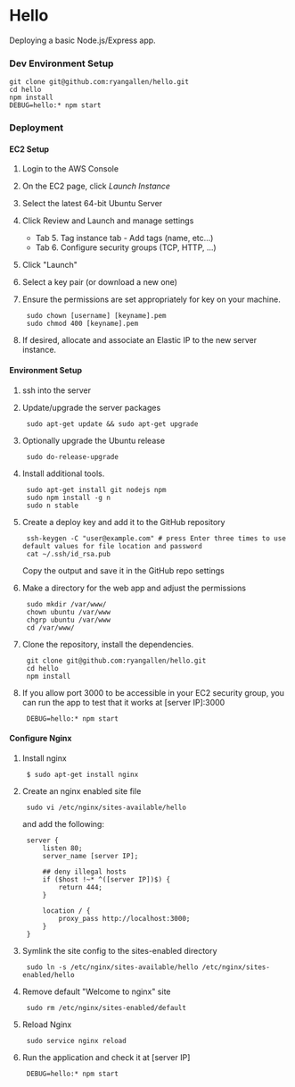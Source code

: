 # Hello

Deploying a basic Node.js/Express app.

### Dev Environment Setup

    git clone git@github.com:ryangallen/hello.git
    cd hello
    npm install
    DEBUG=hello:* npm start

### Deployment

#### EC2 Setup

1. Login to the AWS Console
1. On the EC2 page, click *Launch Instance*
1. Select the latest 64-bit Ubuntu Server
1. Click Review and Launch and manage settings
    * Tab 5. Tag instance tab - Add tags (name, etc...)
    * Tab 6. Configure security groups (TCP, HTTP, ...)
1. Click "Launch"
1. Select a key pair (or download a new one)
1. Ensure the permissions are set appropriately for key on your machine.

        sudo chown [username] [keyname].pem
        sudo chmod 400 [keyname].pem
1. If desired, allocate and associate an Elastic IP to the new server instance.

#### Environment Setup

1. ssh into the server
1. Update/upgrade the server packages

        sudo apt-get update && sudo apt-get upgrade
1. Optionally upgrade the Ubuntu release

        sudo do-release-upgrade
1. Install additional tools.

        sudo apt-get install git nodejs npm
        sudo npm install -g n
        sudo n stable
1. Create a deploy key and add it to the GitHub repository

        ssh-keygen -C "user@example.com" # press Enter three times to use default values for file location and password
        cat ~/.ssh/id_rsa.pub

    Copy the output and save it in the GitHub repo settings
1. Make a directory for the web app and adjust the permissions

        sudo mkdir /var/www/
        chown ubuntu /var/www
        chgrp ubuntu /var/www
        cd /var/www/
1. Clone the repository, install the dependencies.

        git clone git@github.com:ryangallen/hello.git
        cd hello
        npm install
1. If you allow port 3000 to be accessible in your EC2 security group, you can run the app to test that it works at [server IP]:3000

        DEBUG=hello:* npm start

#### Configure Nginx

1. Install nginx

        $ sudo apt-get install nginx
1. Create an nginx enabled site file

        sudo vi /etc/nginx/sites-available/hello
    and add the following:

        server {
            listen 80;
            server_name [server IP];

            ## deny illegal hosts
            if ($host !~* ^([server IP])$) {
                return 444;
            }

            location / {
                proxy_pass http://localhost:3000;
            }
        }
1. Symlink the site config to the sites-enabled directory

        sudo ln -s /etc/nginx/sites-available/hello /etc/nginx/sites-enabled/hello
1. Remove default "Welcome to nginx" site

        sudo rm /etc/nginx/sites-enabled/default
1. Reload Nginx

        sudo service nginx reload
1. Run the application and check it at [server IP]

        DEBUG=hello:* npm start
